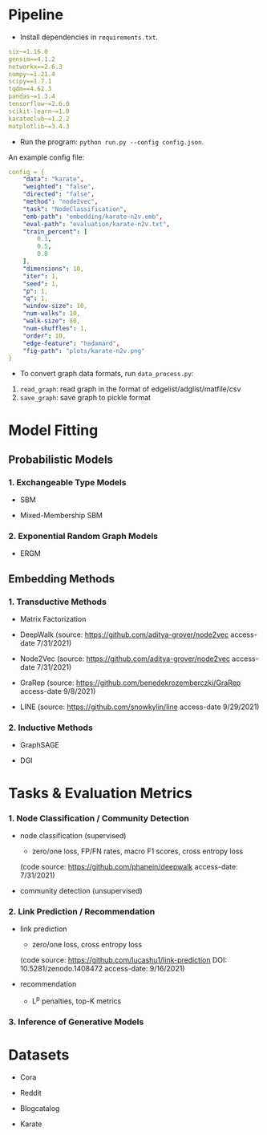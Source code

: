 
# Pipeline
- Install dependencies in `requirements.txt`. 
```yaml
six~=1.16.0
gensim==4.1.2
networkx==2.6.3
numpy~=1.21.4
scipy==1.7.1
tqdm==4.62.3
pandas~=1.3.4
tensorflow~=2.6.0
scikit-learn~=1.0
karateclub~=1.2.2
matplotlib~=3.4.3
```

- Run the program: 
`python run.py --config config.json`. 

An example config file: 
```yaml
config = {
    "data": "karate",
    "weighted": "false",
    "directed": "false",
    "method": "node2vec",
    "task": "NodeClassification",
    "emb-path": "embedding/karate-n2v.emb",
    "eval-path": "evaluation/karate-n2v.txt",
    "train_percent": [
        0.1,
        0.5,
        0.8
    ],
    "dimensions": 10,
    "iter": 1,
    "seed": 1,
    "p": 1,
    "q": 1,
    "window-size": 10,
    "num-walks": 10,
    "walk-size": 80,
    "num-shuffles": 1,
    "order": 10,
    "edge-feature": "hadamard",
    "fig-path": "plots/karate-n2v.png"
}
```

- To convert graph data formats, run `data_process.py`:
1. `read_graph`: read graph in the format of edgelist/adglist/matfile/csv
2. `save_graph`: save graph to pickle format

# Model Fitting
## Probabilistic Models

### 1. Exchangeable Type Models

- SBM
    
- Mixed-Membership SBM

### 2. Exponential Random Graph Models

- ERGM

## Embedding Methods
### 1. Transductive Methods
- Matrix Factorization 

- DeepWalk (source: https://github.com/aditya-grover/node2vec access-date 7/31/2021)

- Node2Vec (source: https://github.com/aditya-grover/node2vec access-date 7/31/2021)

- GraRep (source: https://github.com/benedekrozemberczki/GraRep access-date 9/8/2021)

- LINE (source: https://github.com/snowkylin/line access-date 9/29/2021)

### 2. Inductive Methods
- GraphSAGE

- DGI


# Tasks & Evaluation Metrics
### 1. Node Classification / Community Detection
- node classification (supervised)

    - zero/one loss, FP/FN rates, macro F1 scores, cross entropy loss
    
    (code source: https://github.com/phanein/deepwalk access-date: 7/31/2021)

- community detection (unsupervised)

### 2. Link Prediction / Recommendation

- link prediction

    - zero/one loss, cross entropy loss

    (code source: https://github.com/lucashu1/link-prediction DOI: 10.5281/zenodo.1408472 access-date: 9/16/2021)

- recommendation
    
    - L<sup>p</sup> penalties, top-K metrics

### 3. Inference of Generative Models



# Datasets
- Cora

- Reddit

- Blogcatalog

- Karate



